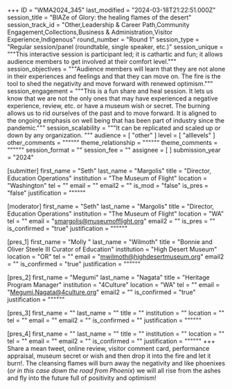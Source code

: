 +++
ID = "WMA2024_345"
last_modified = "2024-03-18T21:22:51.000Z"
session_title = "BlAZe of Glory: the healing flames of the desert"
session_track_id = "Other,Leadership & Career Path,Community Engagement,Collections,Business & Administration,Visitor Experience,Indigenous"
round_number = "Round 1"
session_type = "Regular session/panel (roundtable, single speaker, etc.)"
session_unique = """This interactive session is participant led; it is cathartic and fun; it allows audience members to get involved at their comfort level."""
session_objectives = """Audience members will learn that they are not alone in their experiences and feelings and that they can move on. The fire is the tool to shed the negativity and move forward with renewed optimism."""
session_engagement = """This is a fun share and heal session. It lets us know that we are not the only ones that may have experienced a negative experience, review, etc. or have a museum wish or secret. The burning allows us to rid ourselves of the past and to move forward. It is aligned to the ongoing emphasis on well being that has been part of industry since the pandemic."""
session_scalability = """It can be replicated and scaled up or down by any organization.
"""
audience = [ "other" ]
level = [ "alllevels" ]
other_comments = """"""
theme_relationship = """"""
theme_comments = """"""
session_format = ""
session_fee = ""
assignee = [  ]
submission_year = "2024"

[submitter]
first_name = "Seth"
last_name = "Margolis"
title = "Director, Education Operations"
institution = "The Museum of Flight"
location = "Washington"
tel = ""
email = ""
email2 = ""
is_mod = "false"
is_pres = "false"
justification = """"""

[moderator]
first_name = "Seth"
last_name = "Margolis"
title = "Director, Education Operations"
institution = "The Museum of Flight"
location = "WA"
tel = ""
email = "smargolis@museumofflight.org"
email2 = ""
is_pres = ""
is_confirmed = "true"
justification = """"""

[pres_1]
first_name = "Molly "
last_name = "Wilmoth"
title = "Bonnie and Oliver Steele III Curator of Education"
institution = "High Desert Museum"
location = "OR"
tel = ""
email = "mwilmoth@highdesertmuseum.org"
email2 = ""
is_confirmed = "true"
justification = """"""

[pres_2]
first_name = "Megumi"
last_name = "Nagata"
title = "Heritage Program Manager"
institution = "4Culture"
location = "WA"
tel = ""
email = "Megumi.Nagata@4culture.org"
email2 = ""
is_confirmed = "true"
justification = """"""

[pres_3]
first_name = ""
last_name = ""
title = ""
institution = ""
location = ""
tel = ""
email = ""
email2 = ""
is_confirmed = ""
justification = """"""

[pres_4]
first_name = ""
last_name = ""
title = ""
institution = ""
location = ""
tel = ""
email = ""
email2 = ""
is_confirmed = ""
justification = """"""
+++
Share a mean tweet, online review, visitor comment card, performance appraisal, museum secret or wish and then drop it into the fire and let it burn!. The cleansing flames will burn away the negativity and like phoenixes (_or in this case down the road from Phoenix_) we will all rise from the ashes and fly into the future full of positivity and optimism!
